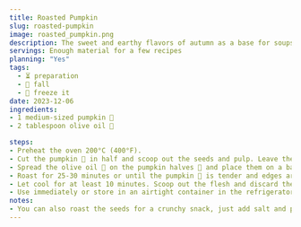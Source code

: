 ```yaml
---
title: Roasted Pumpkin
slug: roasted-pumpkin
image: roasted_pumpkin.png
description: The sweet and earthy flavors of autumn as a base for soups, baked goods, and more.
servings: Enough material for a few recipes 
planning: "Yes"
tags:
  - ⏳ preparation
  - 🍂 fall
  - 🧊 freeze it
date: 2023-12-06
ingredients:
- 1 medium-sized pumpkin 🎃
- 2 tablespoon olive oil 🏺

steps:
- Preheat the oven 200°C (400°F).
- Cut the pumpkin 🎃 in half and scoop out the seeds and pulp. Leave the skin on.
- Spread the olive oil 🏺 on the pumpkin halves 🎃 and place them on a baking sheet.
- Roast for 25-30 minutes or until the pumpkin 🎃 is tender and edges are slightly browned. Time will vary depending on the size of the pumpkin.
- Let cool for at least 10 minutes. Scoop out the flesh and discard the skin.
- Use immediately or store in an airtight container in the refrigerator for up to 1 week. Keeps well in the freezer.
notes:
- You can also roast the seeds for a crunchy snack, just add salt and pepper to taste.
---
```

